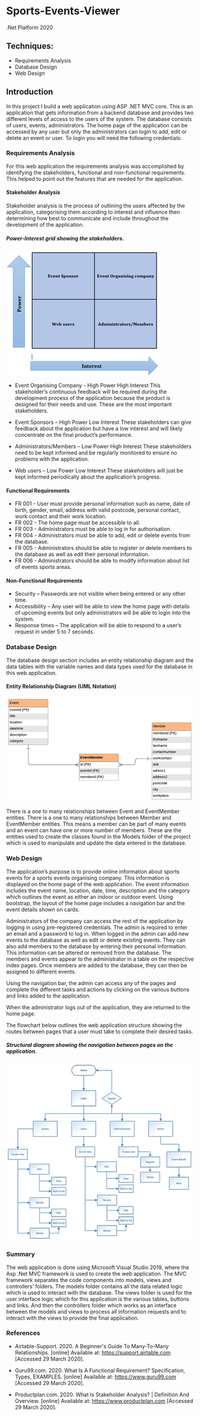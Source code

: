 # Sports-Events-Viewer

.Net Platform 2020

## Techniques: 

- Requirements Analysis 
- Database Design 
- Web Design
  
## Introduction

In this project I build a web application using ASP .NET MVC core. This is an application that gets information from a backend database and provides two different levels of access to the users of the system. The database consists of users, events, administrators. The home page of the application can be accessed by any user but only the administrators can login to add, edit or delete an event or user. To login you will need the following credentials:

### Requirements Analysis

For this web application the requirements analysis was accomplished by identifying the stakeholders, functional and non-functional requirements. This helped to point out the features that are needed for the application.

#### Stakeholder Analysis

Stakeholder analysis is the process of outlining the users affected by the application, categorising them according to interest and influence then determining how best to communicate and include throughout the development of the application.

##### Power-Interest grid showing the stakeholders.

![Power-Interest-Grid](Documentation/stakeholder_grid.png)

- Event Organising Company - High Power High Interest
This stakeholder’s continuous feedback will be required during the development process of the application because the product is designed for their needs and use. These are the most important stakeholders.

- Event Sponsors – High Power Low Interest
These stakeholders can give feedback about the application but have a low interest and will likely concentrate on the final product’s performance.

- Administrators/Members – Low Power High Interest 
These stakeholders need to be kept informed and be regularly monitored to ensure no problems with the application.

- Web users – Low Power Low Interest 
These stakeholders will just be kept informed periodically about the application’s progress.

#### Functional Requirements

* FR 001 - User must provide personal information such as name, date of birth, gender, email, address with valid postcode, personal contact, work contact and their work location.
* FR 002 - The home page must be accessible to all.
* FR 003 - Administrators must be able to log in for authorisation.
* FR 004 - Administrators must be able to add, edit or delete events from the database.
* FR 005 - Administrators should be able to register or delete members to the database as well as edit their personal information.
* FR 006 - Administrators should be able to modify information about list of events sports areas.


#### Non-Functional Requirements

* Security – Passwords are not visible when being entered or any other time. 
* Accessibility – Any user will  be able to view the home page with details of upcoming events but only administrators will be able to login into the system.
* Response times – The application will be able to respond to a user’s request in under 5 to 7 seconds.
  
### Database Design

The database design section includes an entity relationship diagram and the data tables with the variable names and data types used for the database in this web application.

#### Entity Relationship Diagram (UML Notation)

![Entity-Relationship-Diagram](Documentation/database.png)

There is a one to many relationships between Event and EventMember entities.
There is a one to many relationships between Member and EventMember entities.
This means a member can be part of many events and an event can have one or more number of members. These are the entities used to create the classes found in the Models folder of the project which is used to manipulate and update the data entered in the database.

### Web Design

The application’s purpose is to provide online information about sports events for a sports events organising company. This information is displayed on the home page of the web application. The event information includes the event name, location, date, time, description and the category which outlines the event as either an indoor or outdoor event. Using bootstrap, the layout of the home page includes a navigation bar and the event details shown on cards. 

Administrators of the company can access the rest of the application by logging in using pre-registered credentials. The admin is required to enter an email and a password to log in. When logged in the admin can add new events to the database as well as edit or delete existing events. They can also add members to the database by entering their personal information. This information can be altered or removed from the database. The members and events appear to the administrator in a table on the respective index pages. Once members are added to the database, they can then be assigned to different events. 

Using the navigation bar, the admin can access any of the pages and complete the different tasks and actions by clicking on the various buttons and links added to the application.

When the administrator logs out of the application, they are returned to the home page.

The flowchart below outlines the web application structure showing the routes between pages that a user must take to complete their desired tasks. 

##### Structural diagram showing the navigation between pages on the application.

![Structural-Diagram](Documentation/navigation.png)

### Summary

The web application is done using Microsoft Visual Studio 2019, where the Asp .Net MVC framework is used to create the web application. The MVC framework separates the code components into models, views and controllers’ folders. The models folder contains all the data related logic which is used to interact with the database. The views folder is used for the user interface logic which for this application is the various tables, buttons and links. And then the controllers folder which works as an interface between the models and views to process all information requests and to interact with the views to provide the final application.

### References

- Airtable-Support. 2020. A Beginner's Guide To Many-To-Many Relationships. [online] Available at: <https://support.airtable.com> [Accessed 29 March 2020].

- Guru99.com. 2020. What Is A Functional Requirement? Specification, Types, EXAMPLES. [online] Available at: <https://www.guru99.com> [Accessed 29 March 2020].

- Productplan.com. 2020. What Is Stakeholder Analysis? | Definition And Overview. [online] Available at: <https://www.productplan.com> [Accessed 29 March 2020].